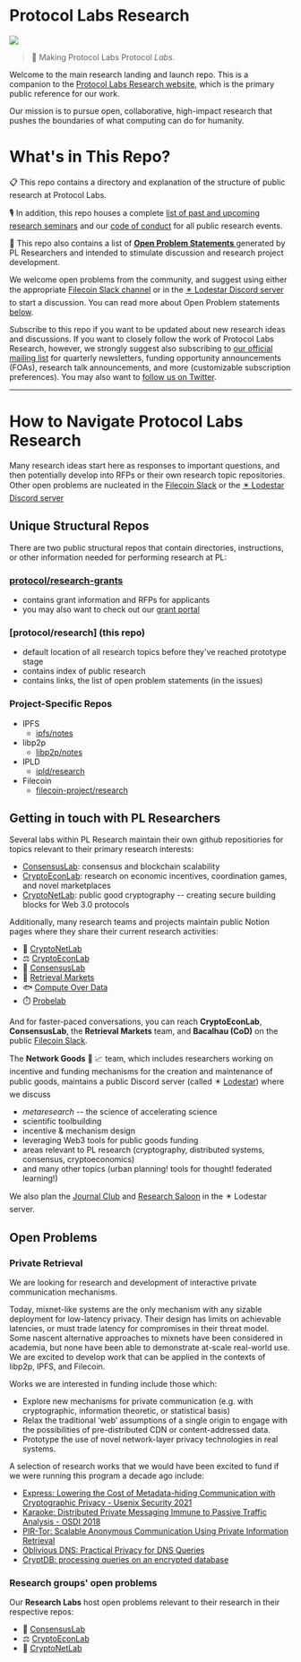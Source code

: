# Protocol Labs Research
[![](https://img.shields.io/badge/team-research-0f41f4.svg?style=flat-square)](https://github.com/protocol/research)

> :rocket: Making Protocol Labs Protocol _Labs_.

Welcome to the main research landing and launch repo. This is a companion to the [Protocol Labs Research website](https://research.protocol.ai/), which is the primary public reference for our work.

Our mission is to pursue open, collaborative, high-impact research that pushes the boundaries of what computing can do for humanity.

# What's in This Repo?

📋 This repo contains a directory and explanation of the structure of public research at Protocol Labs.

🎙️ In addition, this repo houses a complete [list of past and upcoming research seminars](https://github.com/protocol/research/blob/master/research-events/research-seminars.md) and our [code of conduct](https://github.com/protocol/research/blob/master/research-events/code-of-conduct.md) for all public research events.

📝 This repo also contains a list of  [**Open Problem Statements** ](#open-problems) generated by PL Researchers and intended to stimulate discussion and research project development.

We welcome open problems from the community, and suggest using either the appropriate [Filecoin Slack channel](filecoinproject.slack.com) or in the [✴️  Lodestar Discord server ](https://discord.gg/lodestar-network-goods) to start a discussion. You can read more about Open Problem statements [below](#open-problems).

Subscribe to this repo if you want to be updated about new research ideas and discussions. If you want to closely follow the work of Protocol Labs Research, however, we strongly suggest also subscribing to [our official mailing list](https://protocol.us4.list-manage.com/subscribe?MERGE0=&u=09d704b0125b11d44d67d4617&id=7aa0f1150b&subscribe=) for quarterly newsletters, funding opportunity announcements (FOAs), research talk announcements, and more (customizable subscription preferences). You may also want to [follow us on Twitter](https://twitter.com/ProtoResearch).

---

# How to Navigate Protocol Labs Research 
Many research ideas start here as responses to important questions, and then potentially develop into RFPs or their own research topic repositories. Other open problems are nucleated in the [Filecoin Slack](filecoinproject.slack.com) or the [✴️  Lodestar Discord server ](https://discord.gg/lodestar-network-goods)


## Unique Structural Repos
There are two public structural repos that contain directories, instructions, or other information needed for performing research at PL:

### [protocol/research-grants](https://github.com/protocol/research-RFPs)
 - contains grant information and RFPs for applicants
 - you may also want to check out our [grant portal](https://grants.protocol.ai/)

### [protocol/research]  **(this repo)**
 - default location of all research topics before they've reached prototype stage
 - contains index of public research
 - contains links, the list of open problem statements (in the issues)

### Project-Specific Repos

- IPFS
  - [ipfs/notes](https://github.com/ipfs/notes)
- libp2p
  - [libp2p/notes](https://github.com/libp2p/notes)
- IPLD  
  - [ipld/research](https://github.com/ipld/research)
- Filecoin
  - [filecoin-project/research](https://github.com/filecoin-project/research)

## Getting in touch with PL Researchers

Several labs within PL Research maintain their own github repositiories  for topics relevant to their primary research interests:

- [ConsensusLab](https://github.com/protocol/ConsensusLab): consensus and blockchain scalability
- [CryptoEconLab](https://github.com/protocol/CryptoEconLab): research on economic incentives, coordination games, and novel marketplaces
- [CryptoNetLab](https://github.com/protocol/CryptoNetLab): public good cryptography -- creating secure building blocks for Web 3.0 protocols

Additionally, many research teams and projects maintain public Notion pages where they share their current  research activities:

-  🧮  [CryptoNetLab](https://www.notion.so/Cryptonet-81fd8bb1043643a38472335d73692339)
-  ⚖️ [CryptoEconLab](https://www.notion.so/CryptoEconLab-2bd339628c95447b8a9f7df3e8cf8798)
-  🤝  [ConsensusLab](https://www.notion.so/ConsensusLab-13dfe290f57c438eb03a3db52dbbb43c)
-  🎣  [Retrieval Markets](https://www.notion.so/Retrieval-Markets-765a9388b86646f38f7a03ee90c9c6c4)
-  🐟 [Compute Over Data](https://www.notion.so/Compute-Over-Data-25fa366465ed4ddf81027498efb4a405)
-  ⏱️ [Probelab](https://www.notion.so/pl-strflt/ProbeLab-Protocol-Benchmarking-Optimization-a63238fd1b184d6f8fea4bb38d975208)

And for faster-paced conversations, you can reach **CryptoEconLab**, **ConsensusLab**, the **Retrieval Markets** team, and **Bacalhau (CoD)** on the public [Filecoin Slack](filecoinproject.slack.com).

The **Network Goods** 🧧 📈  team, which includes researchers working on incentive and funding mechanisms for the creation and maintenance of public goods, maintains a public Discord server (called ✴️ [Lodestar](https://discord.gg/lodestar-network-goods)) where we discuss
-  *metaresearch* -- the science of accelerating science
- scientific toolbuilding
- incentive & mechanism design
- leveraging Web3 tools for public goods funding
- areas relevant to PL research (cryptography, distributed systems, consensus, cryptoeconomics)
- and many other topics (urban planning! tools for thought! federated learning!)

We also plan the [Journal Club](https://docs.google.com/spreadsheets/d/1A-rwJ2L0D7ujKiaKa8QqrKIUSMB5vdVLcKtVyOAguwU/edit?usp=sharing) and [Research Saloon](https://docs.google.com/spreadsheets/d/1lQXA8GjlCCeOg84SqY_kOaMv5fzxFcHM2UuWMAXp2tA/edit?usp=sharing) in the ✴️ Lodestar server. 


## Open Problems

### Private Retrieval 

We are looking for research and development of interactive private communication mechanisms.

Today, mixnet-like systems are the only mechanism with any sizable deployment for low-latency privacy. Their design has limits on achievable latencies, or must trade latency for compromises in their threat model. Some nascent alternative approaches to mixnets have been considered in academia, but none have been able to demonstrate at-scale real-world use. We are excited to develop work that can be applied in the contexts of libp2p, IPFS, and Filecoin.

Works we are interested in funding include those which:

-   Explore new mechanisms for private communication (e.g. with cryptographic, information theoretic, or statistical basis)
-   Relax the traditional ‘web’ assumptions of a single origin to engage with the possibilities of pre-distributed CDN or content-addressed data.
-   Prototype the use of novel network-layer privacy technologies in real systems.
    
A selection of research works that we would have been excited to fund if we were running this program a decade ago include:

-   [Express: Lowering the Cost of Metadata-hiding Communication with Cryptographic Privacy - Usenix Security 2021](https://www.usenix.org/conference/usenixsecurity21/presentation/eskandarian) 
-   [Karaoke: Distributed Private Messaging Immune to Passive Traffic Analysis - OSDI 2018](https://www.usenix.org/conference/osdi18/presentation/lazar)
-   [PIR-Tor: Scalable Anonymous Communication Using Private Information Retrieval](https://www.usenix.org/conference/usenix-security-11/pir-tor-scalable-anonymous-communication-using-private-information)
-   [Oblivious DNS: Practical Privacy for DNS Queries](https://petsymposium.org/2019/files/papers/issue2/popets-2019-0028.pdf)
-   [CryptDB: processing queries on an encrypted database](https://dl.acm.org/doi/abs/10.1145/2330667.2330691)

### Research groups' open problems

Our **Research Labs** host open problems relevant to their research in their respective repos:
- 🤝  [ConsensusLab](https://github.com/protocol/ConsensusLab)
- ⚖️  [CryptoEconLab](https://github.com/protocol/CryptoEconLab)
- 🧮  [CryptoNetLab](https://github.com/protocol/CryptoNetLab)
